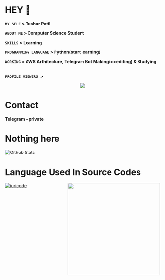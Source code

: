 # HEY 👋

**`MY SELF` > Tushar Patil**

**`ABOUT ME` > Computer Science Student**

**`SKILLS` > Learning**

**`PROGRAMMING LANGUAGE` > Python(start learning)**

**`WORKING` > AWS Arthitecture, Telegram Bot Making(>>editing) & Studying**

<br>
<div align="left">
<b><code>PROFILE VIEWERS </code>></b> <br>
<p align="center"><img align="center" src="https://profile-counter.glitch.me/{PrinceStarLord}/count.svg"/></p> 

# Contact

**Telegram - private**

# Nothing here

![Github Stats](https://github-readme-stats.vercel.app/api?username=PrinceStarLord&show_icons=true&title_color=733&icon_color=393&include_all_commits=true&theme=onedark&cache_seconds=86400)

# Language Used In Source Codes

[![iuricode](https://github-readme-stats.vercel.app/api/top-langs/?username=PrinceStarLord&hide=html&layout=compact=true&theme=default)](https://github.com/PrinceStarLord/PrinceStarLord)<img align="right" width="300" src="https://i2.wp.com/allhtaccess.info/wp-content/uploads/2018/03/programming.gif?fit=1281%2C716&ssl=1"/>

